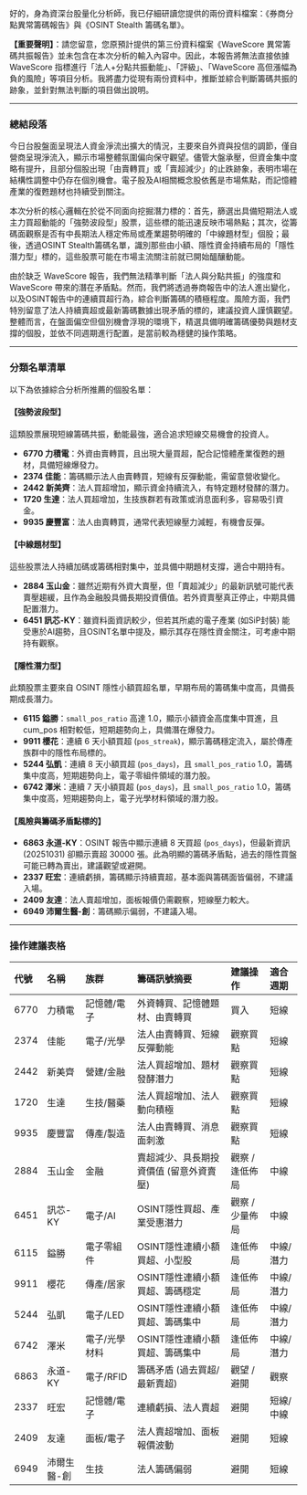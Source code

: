好的，身為資深台股量化分析師，我已仔細研讀您提供的兩份資料檔案：《券商分點異常籌碼報告》與《OSINT Stealth 籌碼名單》。

**【重要聲明】**：請您留意，您原預計提供的第三份資料檔案《WaveScore 異常籌碼共振報告》並未包含在本次分析的輸入內容中。因此，本報告將無法直接依據 WaveScore 指標進行「法人+分點共振動能」、「評級」、「WaveScore 高但漲幅為負的風險」等項目分析。我將盡力從現有兩份資料中，推斷並綜合判斷籌碼共振的跡象，並針對無法判斷的項目做出說明。

---

### 總結段落

今日台股盤面呈現法人資金淨流出擴大的情況，主要來自外資與投信的調節，僅自營商呈現淨流入，顯示市場整體氛圍偏向保守觀望。儘管大盤承壓，但資金集中度略有提升，且部分個股出現「由賣轉買」或「賣超減少」的止跌跡象，表明市場在結構性調整中仍存在個別機會。電子股及AI相關概念股依舊是市場焦點，而記憶體產業的復甦題材也持續受到關注。

本次分析的核心邏輯在於從不同面向挖掘潛力標的：首先，篩選出具備短期法人或主力買超動能的「強勢波段型」股票，這些標的能迅速反映市場熱點；其次，從籌碼面觀察是否有中長期法人穩定佈局或產業趨勢明確的「中線題材型」個股；最後，透過OSINT Stealth籌碼名單，識別那些由小額、隱性資金持續布局的「隱性潛力型」標的，這些股票可能在市場主流關注前就已開始醞釀動能。

由於缺乏 WaveScore 報告，我們無法精準判斷「法人與分點共振」的強度和 WaveScore 帶來的潛在矛盾點。然而，我們將透過券商報告中的法人進出變化，以及OSINT報告中的連續買超行為，綜合判斷籌碼的積極程度。風險方面，我們特別留意了法人持續賣超或最新籌碼數據出現矛盾的標的，建議投資人謹慎觀望。整體而言，在盤面偏空但個別機會浮現的環境下，精選具備明確籌碼優勢與題材支撐的個股，並依不同週期進行配置，是當前較為穩健的操作策略。

---

### 分類名單清單

以下為依據綜合分析所推薦的個股名單：

#### 【強勢波段型】
這類股票展現短線籌碼共振，動能最強，適合追求短線交易機會的投資人。

*   **6770 力積電**：外資由賣轉買，且出現大量買超，配合記憶體產業復甦的題材，具備短線爆發力。
*   **2374 佳能**：籌碼顯示法人由賣轉買，短線有反彈動能，需留意營收變化。
*   **2442 新美齊**：法人買超增加，顯示資金持續流入，有特定題材發酵的潛力。
*   **1720 生達**：法人買超增加，生技族群若有政策或消息面利多，容易吸引資金。
*   **9935 慶豐富**：法人由賣轉買，通常代表短線壓力減輕，有機會反彈。

#### 【中線題材型】
這些股票法人持續加碼或籌碼相對集中，並具備中期題材支撐，適合中期持有。

*   **2884 玉山金**：雖然近期有外資大賣壓，但「賣超減少」的最新訊號可能代表賣壓趨緩，且作為金融股具備長期投資價值。若外資賣壓真正停止，中期具備配置潛力。
*   **6451 訊芯-KY**：雖資料面資訊較少，但若其所處的電子產業 (如SiP封裝) 能受惠於AI趨勢，且OSINT名單中提及，顯示其存在隱性資金關注，可考慮中期持有觀察。

#### 【隱性潛力型】
此類股票主要來自 OSINT 隱性小額買超名單，早期布局的籌碼集中度高，具備長期成長潛力。

*   **6115 鎰勝**：`small_pos_ratio` 高達 1.0，顯示小額資金高度集中買進，且 cum_pos 相對較低，短期趨勢向上，具備潛在爆發力。
*   **9911 櫻花**：連續 6 天小額買超 (`pos_streak`)，顯示籌碼穩定流入，屬於傳產族群中的隱性布局標的。
*   **5244 弘凱**：連續 8 天小額買超 (`pos_days`)，且 `small_pos_ratio` 1.0，籌碼集中度高，短期趨勢向上，電子零組件領域的潛力股。
*   **6742 澤米**：連續 7 天小額買超 (`pos_days`)，且 `small_pos_ratio` 1.0，籌碼集中度高，短期趨勢向上，電子光學材料領域的潛力股。

#### 【風險與籌碼矛盾點標的】

*   **6863 永道-KY**：OSINT 報告中顯示連續 8 天買超 (`pos_days`)，但最新資訊 (20251031) 卻顯示賣超 30000 張。此為明顯的籌碼矛盾點，過去的隱性買盤可能已轉為賣出，建議觀望或避開。
*   **2337 旺宏**：連續虧損，籌碼顯示持續賣超，基本面與籌碼面皆偏弱，不建議入場。
*   **2409 友達**：法人賣超增加，面板報價仍需觀察，短線壓力較大。
*   **6949 沛爾生醫-創**：籌碼顯示偏弱，不建議入場。

---

### 操作建議表格

| 代號 | 名稱 | 族群 | 籌碼訊號摘要 | 建議操作 | 適合週期 |
| :--- | :--- | :--- | :--- | :--- | :--- |
| 6770 | 力積電 | 記憶體/電子 | 外資轉買、記憶體題材、由賣轉買 | 買入 | 短線 |
| 2374 | 佳能 | 電子/光學 | 法人由賣轉買、短線反彈動能 | 觀察買點 | 短線 |
| 2442 | 新美齊 | 營建/金融 | 法人買超增加、題材發酵潛力 | 觀察買點 | 短線 |
| 1720 | 生達 | 生技/醫藥 | 法人買超增加、法人動向積極 | 觀察買點 | 短線 |
| 9935 | 慶豐富 | 傳產/製造 | 法人由賣轉買、消息面刺激 | 觀察買點 | 短線 |
| 2884 | 玉山金 | 金融 | 賣超減少、具長期投資價值 (留意外資賣壓) | 觀察 / 逢低佈局 | 中線 |
| 6451 | 訊芯-KY | 電子/AI | OSINT隱性買超、產業受惠潛力 | 觀察 / 少量佈局 | 中線 |
| 6115 | 鎰勝 | 電子零組件 | OSINT隱性連續小額買超、小型股 | 逢低佈局 | 中線/潛力 |
| 9911 | 櫻花 | 傳產/居家 | OSINT隱性連續小額買超、籌碼穩定 | 逢低佈局 | 中線/潛力 |
| 5244 | 弘凱 | 電子/LED | OSINT隱性連續小額買超、籌碼集中 | 逢低佈局 | 中線/潛力 |
| 6742 | 澤米 | 電子/光學材料 | OSINT隱性連續小額買超、籌碼集中 | 逢低佈局 | 中線/潛力 |
| 6863 | 永道-KY | 電子/RFID | 籌碼矛盾 (過去買超/最新賣超) | 觀望 / 避開 | 觀察 |
| 2337 | 旺宏 | 記憶體/電子 | 連續虧損、法人賣超 | 避開 | 短線/中線 |
| 2409 | 友達 | 面板/電子 | 法人賣超增加、面板報價波動 | 避開 | 短線 |
| 6949 | 沛爾生醫-創 | 生技 | 法人籌碼偏弱 | 避開 | 短線 |